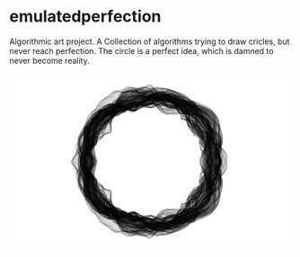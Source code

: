 # emulatedperfection
Algorithmic art project. A Collection of algorithms trying to draw cricles, but never reach perfection. The circle is a perfect idea, which is damned to never become reality.

![alt text](https://github.com/felex0982/emulatedperfection/blob/master/circle_1_02/output/circle_1_3905.png "one of the circles")

